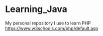 # Learning_Java
 My personal repository I use to learn PHP
 https://www.w3schools.com/php/default.asp